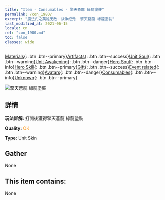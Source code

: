 ```yaml
---
title: "Item - Consumables - 擎天蒼龍 綠龍塗裝"
permalink: /con_1980/
excerpt: "魔法门之英雄无敌：战争纪元  擎天蒼龍 綠龍塗裝"
last_modified_at: 2021-06-15
locale: cn
ref: "con_1980.md"
toc: false
classes: wide
---
```

 [Materials](/ItemsCN/){: .btn .btn--primary}[Artifacts](/ItemsCN/Artifacts/){: .btn .btn--success}[Unit Soul](/ItemsCN/UnitSoul/){: .btn .btn--warning}[Unit Awakening](/ItemsCN/UnitAwakening/){: .btn .btn--danger}[Hero Soul](/ItemsCN/HeroSoul/){: .btn .btn--info}[Hero Skill](/ItemsCN/HeroSkill/){: .btn .btn--primary}[Gift](/ItemsCN/Gift/){: .btn .btn--success}[Event related](/ItemsCN/Events/){: .btn .btn--warning}[Avatars](/ItemsCN/Avatars/){: .btn .btn--danger}[Consumables](/ItemsCN/Consumables/){: .btn .btn--info}[Unknown](/ItemsCN/Unknown/){: .btn .btn--primary}

 ![擎天蒼龍 綠龍塗裝](/images/u/ti_lvlongpifu.jpg)

## 詳情
 **玩法詳解:** 打開後獲得擎天蒼龍 綠龍塗裝

 **Quality:** <span style="color: #FF8C00">OK</span>

 **Type:** Unit Skin

## Gather

  None

## This item contains:

  None

